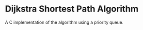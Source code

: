 Dijkstra Shortest Path Algorithm
===============

A C implementation of the algorithm using a priority queue.
